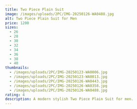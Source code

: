 ```yaml
---
title: Two Piece Plain Suit
image: /images/uploads/2PC/IMG-20250126-WA0488.jpg
alt: Two Piece Plain Suit for Men
price: 1200
sizes:
  - 26
  - 28
  - 30
  - 32
  - 34
  - 36
  - 38
  - 40
thumbnails:
  - /images/uploads/2PC/IMG-20250123-WA0006.jpg
  - /images/uploads/2PC/IMG-20250123-WA0013.jpg
  - /images/uploads/2PC/IMG-20250126-WA0443.jpg
  - /images/uploads/2PC/IMG-20250126-WA0358.jpg
  - /images/uploads/2PC/IMG-20250126-WA0488.jpg
rating: 4
description: A modern stylish Two Piece Plain Suit for men.
---
```

